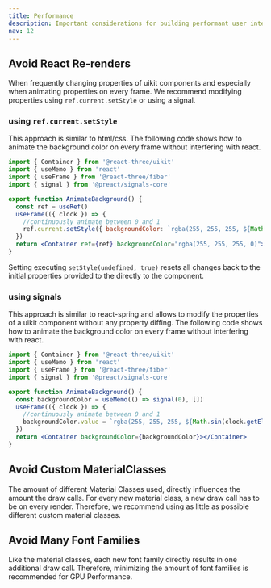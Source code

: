 ```yaml
---
title: Performance
description: Important considerations for building performant user interfaces with uikit.
nav: 12
---
```


## Avoid React Re-renders

When frequently changing properties of uikit components and especially when animating properties on every frame. We recommend modifying properties using `ref.current.setStyle` or using a signal.

### using `ref.current.setStyle`

This approach is similar to html/css. The following code shows how to animate the background color on every frame without interfering with react.

```jsx showLineNumbers
import { Container } from '@react-three/uikit'
import { useMemo } from 'react'
import { useFrame } from '@react-three/fiber'
import { signal } from '@preact/signals-core'

export function AnimateBackground() {
  const ref = useRef()
  useFrame(({ clock }) => {
    //continuously animate between 0 and 1
    ref.current.setStyle({ backgroundColor: `rgba(255, 255, 255, ${Math.sin(clock.getElapsedTime()) / 2 + 0.5})` })
  })
  return <Container ref={ref} backgroundColor="rgba(255, 255, 255, 0)"></Container>
}
```

Setting executing `setStyle(undefined, true)` resets all changes back to the initial properties provided to the directly to the component.

### using signals

This approach is similar to react-spring and allows to modify the properties of a uikit component without any property diffing. The following code shows how to animate the background color on every frame without interfering with react.

```jsx showLineNumbers
import { Container } from '@react-three/uikit'
import { useMemo } from 'react'
import { useFrame } from '@react-three/fiber'
import { signal } from '@preact/signals-core'

export function AnimateBackground() {
  const backgroundColor = useMemo(() => signal(0), [])
  useFrame(({ clock }) => {
    //continuously animate between 0 and 1
    backgroundColor.value = `rgba(255, 255, 255, ${Math.sin(clock.getElapsedTime()) / 2 + 0.5})`
  })
  return <Container backgroundColor={backgroundColor}></Container>
}
```

## Avoid Custom MaterialClasses

The amount of different Material Classes used, directly influences the amount the draw calls. For every new material class, a new draw call has to be on every render. Therefore, we recommend using as little as possible different custom material classes.

## Avoid Many Font Families

Like the material classes, each new font family directly results in one additional draw call. Therefore, minimizing the amount of font families is recommended for GPU Performance.
